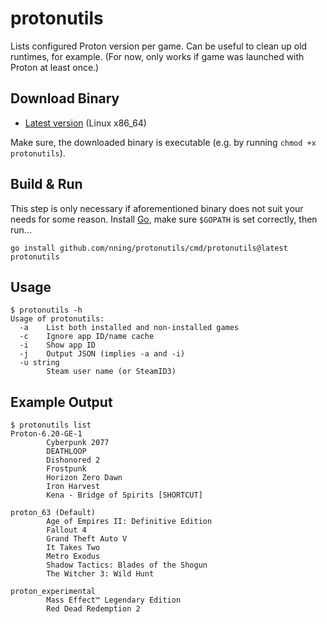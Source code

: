 # protonutils

Lists configured Proton version per game. Can be useful to clean up old runtimes, for example. (For now, only works if game was launched with Proton at least once.)

## Download Binary

* [Latest version](https://github.com/nning/protonutils/releases/latest/download/protonutils) (Linux x86_64)  

Make sure, the downloaded binary is executable (e.g. by running `chmod +x protonutils`).

## Build & Run

This step is only necessary if aforementioned binary does not suit your needs for some reason. Install [Go](https://golang.org/), make sure `$GOPATH` is set correctly, then run...

    go install github.com/nning/protonutils/cmd/protonutils@latest
    protonutils

## Usage

    $ protonutils -h
    Usage of protonutils:
      -a    List both installed and non-installed games
      -c    Ignore app ID/name cache
      -i    Show app ID
      -j    Output JSON (implies -a and -i)
      -u string
            Steam user name (or SteamID3)

## Example Output

    $ protonutils list
    Proton-6.20-GE-1
            Cyberpunk 2077
            DEATHLOOP
            Dishonored 2
            Frostpunk
            Horizon Zero Dawn
            Iron Harvest
            Kena - Bridge of Spirits [SHORTCUT]

    proton_63 (Default)
            Age of Empires II: Definitive Edition
            Fallout 4
            Grand Theft Auto V
            It Takes Two
            Metro Exodus
            Shadow Tactics: Blades of the Shogun
            The Witcher 3: Wild Hunt

    proton_experimental
            Mass Effect™ Legendary Edition
            Red Dead Redemption 2
